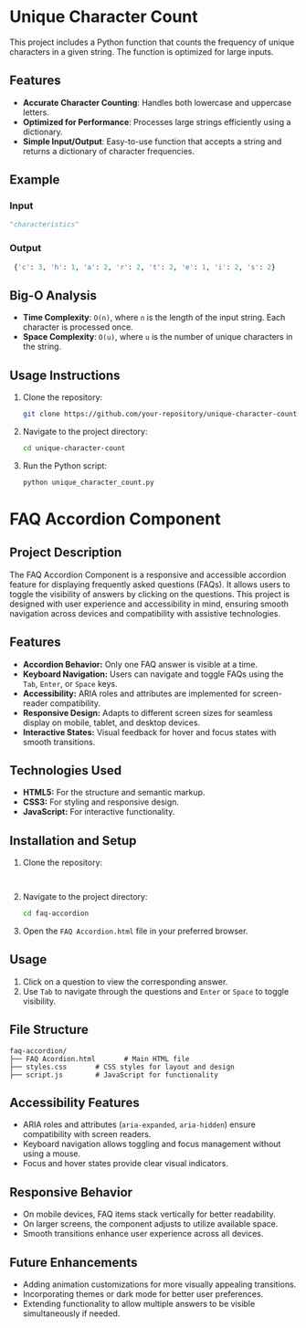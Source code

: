# Unique Character Count

This project includes a Python function that counts the frequency of unique characters in a given string. The function is optimized for large inputs.

## Features

- **Accurate Character Counting**: Handles both lowercase and uppercase letters.
- **Optimized for Performance**: Processes large strings efficiently using a dictionary.
- **Simple Input/Output**: Easy-to-use function that accepts a string and returns a dictionary of character frequencies.

## Example

### Input
```python
"characteristics"
```

### Output
```python
 {'c': 3, 'h': 1, 'a': 2, 'r': 2, 't': 2, 'e': 1, 'i': 2, 's': 2}
```

## Big-O Analysis

- **Time Complexity**: `O(n)`, where `n` is the length of the input string. Each character is processed once.
- **Space Complexity**: `O(u)`, where `u` is the number of unique characters in the string.

## Usage Instructions

1. Clone the repository:
   ```bash
   git clone https://github.com/your-repository/unique-character-count.git
   ```
2. Navigate to the project directory:
   ```bash
   cd unique-character-count
   ```
3. Run the Python script:
   ```bash
   python unique_character_count.py
   ```


# FAQ Accordion Component

## Project Description
The FAQ Accordion Component is a responsive and accessible accordion feature for displaying frequently asked questions (FAQs). It allows users to toggle the visibility of answers by clicking on the questions. This project is designed with user experience and accessibility in mind, ensuring smooth navigation across devices and compatibility with assistive technologies.

## Features
- **Accordion Behavior:** Only one FAQ answer is visible at a time.
- **Keyboard Navigation:** Users can navigate and toggle FAQs using the `Tab`, `Enter`, or `Space` keys.
- **Accessibility:** ARIA roles and attributes are implemented for screen-reader compatibility.
- **Responsive Design:** Adapts to different screen sizes for seamless display on mobile, tablet, and desktop devices.
- **Interactive States:** Visual feedback for hover and focus states with smooth transitions.

## Technologies Used
- **HTML5:** For the structure and semantic markup.
- **CSS3:** For styling and responsive design.
- **JavaScript:** For interactive functionality.

## Installation and Setup
1. Clone the repository:
   ```bash
 
   ```
2. Navigate to the project directory:
   ```bash
   cd faq-accordion
   ```
3. Open the `FAQ Accordion.html` file in your preferred browser.

## Usage
1. Click on a question to view the corresponding answer.
2. Use `Tab` to navigate through the questions and `Enter` or `Space` to toggle visibility.

## File Structure
```
faq-accordion/
├── FAQ Acordion.html       # Main HTML file
├── styles.css       # CSS styles for layout and design
├── script.js        # JavaScript for functionality
```

## Accessibility Features
- ARIA roles and attributes (`aria-expanded`, `aria-hidden`) ensure compatibility with screen readers.
- Keyboard navigation allows toggling and focus management without using a mouse.
- Focus and hover states provide clear visual indicators.

## Responsive Behavior
- On mobile devices, FAQ items stack vertically for better readability.
- On larger screens, the component adjusts to utilize available space.
- Smooth transitions enhance user experience across all devices.

## Future Enhancements
- Adding animation customizations for more visually appealing transitions.
- Incorporating themes or dark mode for better user preferences.
- Extending functionality to allow multiple answers to be visible simultaneously if needed.


